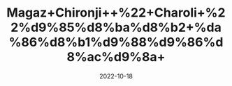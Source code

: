 ---
title: 'Magaz+Chironji++%22+Charoli+%22%d9%85%d8%ba%d8%b2+%da%86%d8%b1%d9%88%d9%86%d8%ac%d9%8a+'
date: '2022-10-18' 
metatag: '' 
inventory: '0' 
draft: false 
# meta description 
shortDescripton: 'It+is+natural+coolant+and+promotes+Skin+Health.'
description: 'Skin+Care'
longdescription: ''
featured: True
# product Price
price: '150.0'
# Product Short Description
shortDescription: 'It+is+natural+coolant+and+promotes+Skin+Health.'
productID: 'F2F8CF67-9B24-ED11-9968-005056B3A416'
type: 'products'
category: 'Skin+Care' 
thumnailproduct: 'https://eraconnect.blob.core.windows.net/product-images/aminsaddiquidawakhana/F2F8CF67-9B24-ED11-9968-005056B3A416.webp' 
images:
  - image: 'https://eraconnect.blob.core.windows.net/product-images/aminsaddiquidawakhana/F2F8CF67-9B24-ED11-9968-005056B3A416.webp'  
Variants:
---